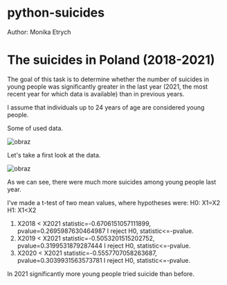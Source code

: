 # python-suicides

Author: Monika Etrych
# The suicides in Poland (2018-2021)
The goal of this task is to determine whether the number of suicides in young people was significantly greater in the last year (2021, the most recent year for which data is available) than in previous years.

I assume that individuals up to 24 years of age are considered young people.

Some of used data.
 
![obraz](https://user-images.githubusercontent.com/44522588/226143305-d24f9038-73ba-493f-aab9-34d7f8f3eeb6.png)

 Let's take a first look at the data.
 
 ![obraz](https://user-images.githubusercontent.com/44522588/226143316-fe12bcc6-ccf9-4235-be58-1db7d71188bc.png)

 
As we can see,  there were much more suicides among young people last year.

I’ve made a t-test of two mean values, where hypotheses were:
H0: X1=X2
H1: X1<X2
1.	X2018 < X2021
statistic=-0.6706151057111899, pvalue=0.2695987630464987
I reject H0, statistic<=-pvalue. 
2.	X2019 < X2021
statistic=-0.5053201515202752, pvalue=0.3199531879287444
I reject H0, statistic<=-pvalue. 
3.	X2020 < X2021
statistic=-0.5557707058263687, pvalue=0.3039931563573781
I reject H0, statistic<=-pvalue.

In 2021 significantly more young people tried suicide than before.
